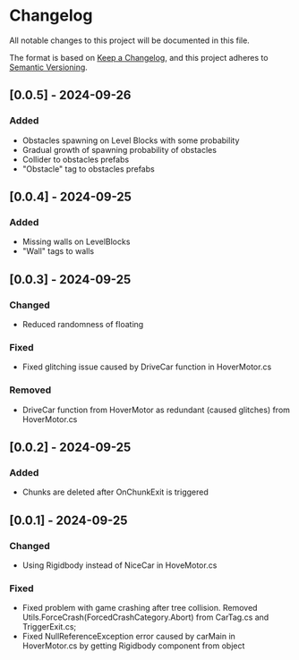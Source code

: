 # Changelog

All notable changes to this project will be documented in this file.

The format is based on [Keep a Changelog](https://keepachangelog.com/en/1.1.0/),
and this project adheres to [Semantic Versioning](https://semver.org/spec/v2.0.0.html).

## [0.0.5] - 2024-09-26
### Added
- Obstacles spawning on Level Blocks with some probability
- Gradual growth of spawning probability of obstacles
- Collider to obstacles prefabs
- "Obstacle" tag to obstacles prefabs

## [0.0.4] - 2024-09-25
### Added
- Missing walls on LevelBlocks
- "Wall" tags to walls

## [0.0.3] - 2024-09-25
### Changed
- Reduced randomness of floating

### Fixed
- Fixed glitching issue caused by DriveCar function in HoverMotor.cs

### Removed
- DriveCar function from HoverMotor as redundant (caused glitches) from HoverMotor.cs

## [0.0.2] - 2024-09-25
### Added
- Chunks are deleted after OnChunkExit is triggered

## [0.0.1] - 2024-09-25
### Changed
- Using Rigidbody instead of NiceCar in HoveMotor.cs

### Fixed
- Fixed problem with game crashing after tree collision. Removed Utils.ForceCrash(ForcedCrashCategory.Abort) from CarTag.cs and TriggerExit.cs;
- Fixed NullReferenceException error caused by carMain in HoverMotor.cs by getting Rigidbody component from object
